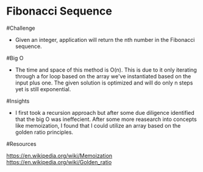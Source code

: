 # Fibonacci Sequence

#Challenge

- Given an integer, application will return the nth number in the Fibonacci sequence.

#Big O

- The time and space of this method is O(n). This is due to it only iterating through a for loop based on the array we've instantiated based on the input plus one. The given solution is optimized and will do only n steps yet is still exponential.

#Insights

- I first took a recursion approach but after some due diligence identified that the big O was ineffecient. After some more reasearch into concepts like memoization, I found that I could utilize an array based on the golden ratio principles.

#Resources

https://en.wikipedia.org/wiki/Memoization
https://en.wikipedia.org/wiki/Golden_ratio
